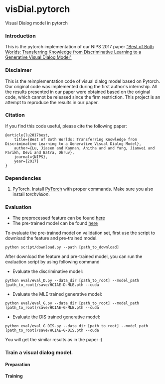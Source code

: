 # visDial.pytorch
Visual Dialog model in pytorch

### Introduction
This is the pytorch implementation of our NIPS 2017 paper ["Best of Both Worlds: Transferring Knowledge from Discriminative Learning to a Generative Visual Dialog Model"](https://arxiv.org/abs/1706.01554)


### Disclaimer

This is the reimplementation code of visual dialog model based on Pytorch. Our original code was implemented during the first author's internship. All the results presented in our paper were obtained based on the original code, which cannot be released since the firm restriction. This project is an attempt to reproduce the results in our paper.

### Citation
If you find this code useful, please cite the following paper:

    @article{lu2017best,
        title={Best of Both Worlds: Transferring Knowledge from Discriminative Learning to a Generative Visual Dialog Model},
        author={Lu, Jiasen and Kannan, Anitha and and Yang, Jianwei and Parikh, Devi and Batra, Dhruv},
        journal={NIPS},
        year={2017}
    }
### Dependencies

1. PyTorch. Install [PyTorch](http://pytorch.org/) with proper commands. Make sure you also install *torchvision*.

### Evaluation

* The preprocessed feature can be found [here](https://filebox.ece.vt.edu/~jiasenlu/codeRelease/visDial.pytorch/data/)
* The pre-trained model can be found [here](https://filebox.ece.vt.edu/~jiasenlu/codeRelease/visDial.pytorch/model/)

To evaluate the pre-trained model on validation set, first use the script to download the feature and pre-trained model.
```
python script/download.py --path [path_to_download]
```
After download the feature and pre-trained model, you can run the evaluation script by using following command

* Evaluate the discriminative model:
```
python eval/eval_D.py --data_dir [path_to_root] --model_path [path_to_root]/save/HCIAE-D-MLE.pth --cuda
```

* Evaluate the MLE trained generative model:
```
python eval/eval_G.py --data_dir [path_to_root] --model_path [path_to_root]/save/HCIAE-G-MLE.pth --cuda
```

* Evaluate the DIS trained generative model:
```
python eval/eval_G_DIS.py --data_dir [path_to_root] --model_path [path_to_root]/save/HCIAE-G-DIS.pth --cuda
```
You will get the similar results as in the paper :)

### Train a visual dialog model.

#### Preparation

#### Training


